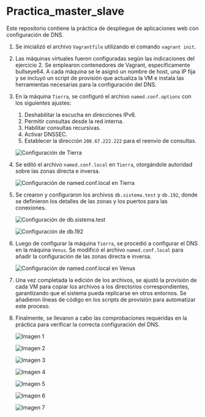 # Practica_master_slave

Este repositorio contiene la práctica de despliegue de aplicaciones web con configuración de DNS.

1. Se inicializó el archivo `Vagrantfile` utilizando el comando `vagrant init`.
2. Las máquinas virtuales fueron configuradas según las indicaciones del ejercicio 2. Se emplearon contenedores de Vagrant, específicamente bullseye64. A cada máquina se le asignó un nombre de host, una IP fija y se incluyó un script de provisión que actualiza la VM e instala las herramientas necesarias para la configuración del DNS.

3. En la máquina `Tierra`, se configuró el archivo `named.conf.options` con los siguientes ajustes:
   1. Deshabilitar la escucha en direcciones IPv6.
   2. Permitir consultas desde la red interna.
   3. Habilitar consultas recursivas.
   4. Activar DNSSEC.
   5. Establecer la dirección `208.67.222.222` para el reenvío de consultas.

   ![Configuración de Tierra](./imagenes/configuracionTierra.png)

4. Se editó el archivo `named.conf.local` en `Tierra`, otorgándole autoridad sobre las zonas directa e inversa.

   ![Configuración de named.conf.local en Tierra](./imagenes/zonasDeTierra.png)

5. Se crearon y configuraron los archivos `db.sistema.test` y `db.192`, donde se definieron los detalles de las zonas y los puertos para las conexiones.

   ![Configuración de db.sistema.test](./imagenes/baseDatos1.png)

   ![Configuración de db.192](./imagenes/baseDatos2.png)

6. Luego de configurar la máquina `Tierra`, se procedió a configurar el DNS en la máquina `Venus`. Se modificó el archivo `named.conf.local` para añadir la configuración de las zonas directa e inversa.

   ![Configuración de named.conf.local en Venus](./imagenes/configuracionVenus.png)

7. Una vez completada la edición de los archivos, se ajustó la provisión de cada VM para copiar los archivos a los directorios correspondientes, garantizando que el sistema pueda replicarse en otros entornos. Se añadieron líneas de código en los scripts de provisión para automatizar este proceso.

8. Finalmente, se llevaron a cabo las comprobaciones requeridas en la práctica para verificar la correcta configuración del DNS.

   ![Imagen 1](./imagenes/foto1.png)

   ![Imagen 2](./imagenes/foto2.png)

   ![Imagen 3](./imagenes/foto3.png)

   ![Imagen 4](./imagenes/foto4.png)

   ![Imagen 5](./imagenes/foto5.png)

   ![Imagen 6](./imagenes/foto6.png)

   ![Imagen 7](./imagenes/foto7.png)